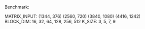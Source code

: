


Benchmark: 


MATRIX_INPUT: (1344, 376) (2560, 720) (3840, 1080) (4416, 1242)
BLOCK_DIM: 16, 32, 64, 128, 256, 512
K_SIZE: 3, 5, 7, 9

